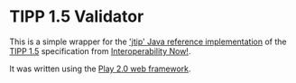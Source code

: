 TIPP 1.5 Validator
==================

This is a simple wrapper for the ['jtip' Java reference implementation](https://code.google.com/p/interoperability-now/wiki/jtip) of the [TIPP 1.5](https://code.google.com/p/interoperability-now/wiki/TIPP15) specification from [Interoperability Now!](http://interoperability-now.org).

It was written using the [Play 2.0 web framework](http://www.playframework.org).

